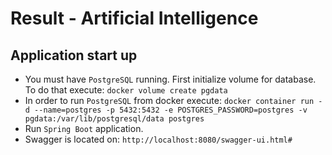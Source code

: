 # Result - Artificial Intelligence

## Application start up

- You must have `PostgreSQL` running. First initialize volume for database. To do that execute: `docker volume create pgdata`
- In order to run `PostgreSQL` from docker execute: `docker container run -d --name=postgres -p 5432:5432 -e POSTGRES_PASSWORD=postgres -v pgdata:/var/lib/postgresql/data postgres`
- Run `Spring Boot` application.
- Swagger is located on: `http://localhost:8080/swagger-ui.html#`
